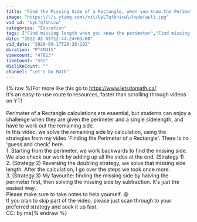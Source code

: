 ```yaml
---
title: "Find the Missing Side of a Rectangle, when you know the Perimeter"
image: "https:\/\/i.ytimg.com\/vi\/UyLTqfbhicw\/hqdefault.jpg"
vid_id: "UyLTqfbhicw"
categories: "Education"
tags: ["Find missing length when you know the perimeter","Find missing width when you know Perimeter"]
date: "2022-02-05T12:44:24+03:00"
vid_date: "2020-09-17T20:26:18Z"
duration: "PT4M41S"
viewcount: "47813"
likeCount: "555"
dislikeCount: ""
channel: "Let's Do Math"
---
```

{% raw %}For more like this go to <a rel="nofollow" target="blank" href="https://www.letsdomath.ca/">https://www.letsdomath.ca/</a> <br />It's an easy-to-use route to resources, faster than scrolling through videos on YT!<br /><br />Perimeter of a Rectangle calculations are essential, but students can enjoy a challenge when they are given the perimeter and a single sidelength, and have to work out the remaining side.<br />In this video, we solve the remaining side by calculation, using the strategies from my video 'Finding the Perimeter of a Rectangle'. There is no 'guess and check' here.<br />1. Starting from the perimeter, we work backwards to find the missing side. We also check our work by adding up all the sides at the end. (Strategy 1)<br />2. (Strategy 2) Reversing the doubling strategy, we solve that missing side length. After the calculation, I go over the steps we took once more.<br />3. (Strategy 3) My favourite: finding the missing side by halving the perimeter first, then solving the missing side by subtraction. It's just the easiest way.<br />Please make sure to take notes to help yourself. 😃<br />If you plan to skip part of the video, please just scan through to your preferred strategy and soak it up fast. <br />CC: by me{% endraw %}
